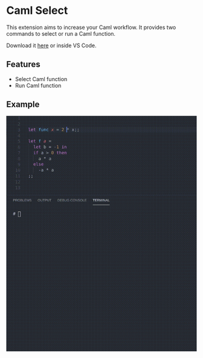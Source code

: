 # Caml Select

This extension aims to increase your Caml workflow.
It provides two commands to select or run a Caml function.

Download it [here](https://marketplace.visualstudio.com/items?itemName=Cc618.caml-select "MarketPlace link") or inside VS Code.

## Features

* Select Caml function
* Run Caml function

## Example

![Select and run](res/video.gif "Select and run")

